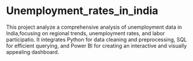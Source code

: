 # Unemployment_rates_in_india
This project analyze a comprehensive analysis of unemployment data in India,focusing on regional trends, unemployment rates, and labor participatio. It integrates Python for data cleaning and preprocessing, SQL for efficient querying, and Power BI for creating an interactive and visually appealing dashboard. 
